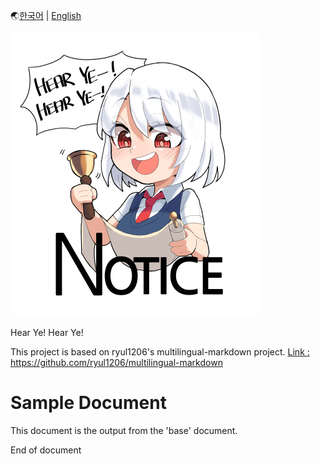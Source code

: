 🌏[한국어](example.kr.md) | [English](example.en.md)


![Sample img](sample.png)

Hear Ye! Hear Ye!

This project is based on ryul1206's multilingual-markdown project.
[Link : https://github.com/ryul1206/multilingual-markdown ](https://github.com/ryul1206/multilingual-markdown)

# Sample Document

This document is the output from the 'base' document.

End of document
